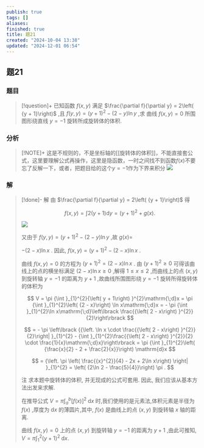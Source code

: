 ```yaml
---
publish: true
tags: []
aliases: 
finished: true
title: 题21
created: "2024-10-04 13:38"
updated: "2024-12-01 06:54"
---
```

## 题21
### 题目
> [!question]+
> 已知函数 $f\left( {x,y}\right)$ 满足 $\frac{\partial f}{\partial y} = 2\left( {y + 1}\right)$ ,且 $f\left( {y,y}\right)  = {\left( y + 1\right) }^{2} - \left( {2 - y}\right) \ln y$ ,求
> 曲线 $f\left( {x,y}\right)  = 0$ 所围图形绕直线 $y =  - 1$ 旋转所成旋转体的体积.
### 分析
> [!NOTE]+
> 这是不规则的，不是坐标轴的[[旋转体的体积]]，不能直接套公式，这里要理解公式再操作，这里是隐函数，一时之间找不到函数$f(x)$不要忘了反解一下，或者，把题目给的这个$y=-1$作为下界来积分
> ![](https://img.hwenyi.live/202411220102865.webp)
### 解
> [!done]-
> 解 由 $\frac{\partial f}{\partial y} = 2\left( {y + 1}\right)$ 得
> 
> $$
> f\left( {x, y}\right) = \int 2\left( {y + 1}\right) \mathrm{d}y = {\left( y + 1\right) }^{2} + g\left( x\right) .
> $$
> 
> ![](https://img.hwenyi.live/202409302017925.webp)
> 
> 又由于 $f\left( {y, y}\right) = {\left( y + 1\right) }^{2} - \left( {2 - y}\right) \ln y$ ,故 $g\left( x\right) =$
> 
> $- \left( {2 - x}\right) \ln x$ . 因此, $f\left( {x, y}\right) = {\left( y + 1\right) }^{2} - \left( {2 - x}\right) \ln x$ .
> 
> 曲线 $f\left( {x, y}\right) = 0$ 的方程为 ${\left( y + 1\right) }^{2} = \left( {2 - x}\right) \ln x$ . 由 ${\left( y + 1\right) }^{2} \geq 0$ 可得该曲线上的点的横坐标满足 $\left( {2 - x}\right) \ln x \geq 0$ ,解得 $1 \leq x \leq 2$ ,而曲线上的点 $\left( {x, y}\right)$ 到旋转轴 $y = - 1$ 的距离为 $y + 1$ ,故曲线所围图形绕 $y = - 1$ 旋转所得旋转体的体积为
> 
> $$
> V = \pi {\int }_{1}^{2}{\left( y + 1\right) }^{2}\mathrm{\;d}x = \pi {\int }_{1}^{2}\left( {2 - x}\right) \ln x\mathrm{\;d}x = - \pi {\int }_{1}^{2}\ln x\mathrm{\;d}\left\lbrack \frac{{\left( 2 - x\right) }^{2}}{2}\right\rbrack
> $$
> 
> $$
> = - \pi \left\lbrack {{\left. \ln x \cdot \frac{{\left( 2 - x\right) }^{2}}{2}\right| }_{1}^{2} - {\int }_{1}^{2}\frac{{\left( 2 - x\right) }^{2}}{2} \cdot \frac{1}{x}\mathrm{\;d}x}\right\rbrack = \pi {\int }_{1}^{2}\left( {\frac{x}{2} - 2 + \frac{2}{x}}\right) \mathrm{d}x
> $$
> 
> $$
> = {\left. \pi \left( \frac{{x}^{2}}{4} - 2x + 2\ln x\right) \right| }_{1}^{2} = \left( {2\ln 2 - \frac{5}{4}}\right) \pi .
> $$
> 
> 注 求本题中旋转体的体积, 并无现成的公式可套用. 因此, 我们应该从基本方法出发来求解.
> 
> 在推导公式 $V = \pi {\int }_{a}^{b}{\left\lbrack f\left( x\right) \right\rbrack }^{2}\mathrm{\;d}x$ 时,我们使用的是元素法,体积元素是半径为 $f\left( x\right)$ ,厚度为 $\mathrm{d}x$ 的薄圆片,其中, $f\left( x\right)$ 是曲线上的点 $\left( {x, y}\right)$ 到旋转轴 $x$ 轴的距离.
> 
> 曲线 $f\left( {x, y}\right) = 0$ 上的点 $\left( {x, y}\right)$ 到旋转轴 $y = - 1$ 的距离为 $y + 1$ ,由此可推知, $V = \pi {\int }_{1}^{2}{\left( y + 1\right) }^{2}\mathrm{\;d}x.$